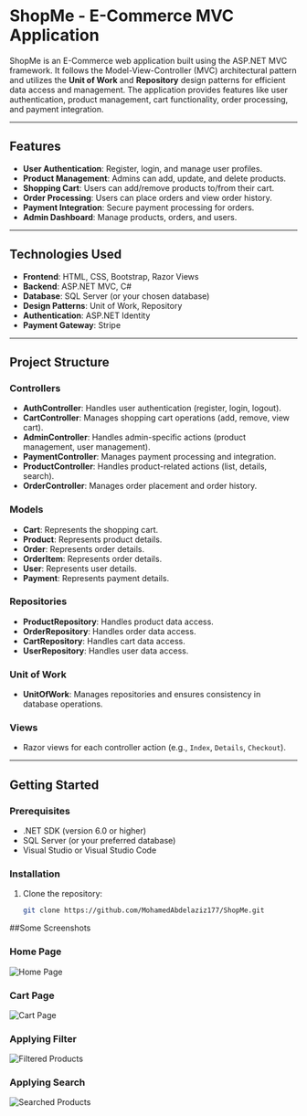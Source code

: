 # ShopMe - E-Commerce MVC Application

ShopMe is an E-Commerce web application built using the ASP.NET MVC framework. It follows the Model-View-Controller (MVC) architectural pattern and utilizes the **Unit of Work** and **Repository** design patterns for efficient data access and management. The application provides features like user authentication, product management, cart functionality, order processing, and payment integration.

---

## Features

- **User Authentication**: Register, login, and manage user profiles.
- **Product Management**: Admins can add, update, and delete products.
- **Shopping Cart**: Users can add/remove products to/from their cart.
- **Order Processing**: Users can place orders and view order history.
- **Payment Integration**: Secure payment processing for orders.
- **Admin Dashboard**: Manage products, orders, and users.

---

## Technologies Used

- **Frontend**: HTML, CSS, Bootstrap, Razor Views
- **Backend**: ASP.NET MVC, C#
- **Database**: SQL Server (or your chosen database)
- **Design Patterns**: Unit of Work, Repository
- **Authentication**: ASP.NET Identity
- **Payment Gateway**: Stripe

---

## Project Structure

### Controllers
- **AuthController**: Handles user authentication (register, login, logout).
- **CartController**: Manages shopping cart operations (add, remove, view cart).
- **AdminController**: Handles admin-specific actions (product management, user management).
- **PaymentController**: Manages payment processing and integration.
- **ProductController**: Handles product-related actions (list, details, search).
- **OrderController**: Manages order placement and order history.

### Models
- **Cart**: Represents the shopping cart.
- **Product**: Represents product details.
- **Order**: Represents order details.
- **OrderItem**: Represents order details.
- **User**: Represents user details.
- **Payment**: Represents payment details.

### Repositories
- **ProductRepository**: Handles product data access.
- **OrderRepository**: Handles order data access.
- **CartRepository**: Handles cart data access.
- **UserRepository**: Handles user data access.

### Unit of Work
- **UnitOfWork**: Manages repositories and ensures consistency in database operations.

### Views
- Razor views for each controller action (e.g., `Index`, `Details`, `Checkout`).

---

## Getting Started

### Prerequisites
- .NET SDK (version 6.0 or higher)
- SQL Server (or your preferred database)
- Visual Studio or Visual Studio Code

### Installation
1. Clone the repository:
   ```bash
   git clone https://github.com/MohamedAbdelaziz177/ShopMe.git

 ##Some Screenshots

### Home Page
![Home Page](screenshots/home.png)

### Cart Page
![Cart Page](screenshots/cart.png)

### Applying Filter
![Filtered Products](screenshots/filter.png)

### Applying Search
![Searched Products](screenshots/search.png)
